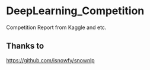 # DeepLearning_Competition
Competition Report from Kaggle and etc.

## Thanks to
https://github.com/isnowfy/snownlp
